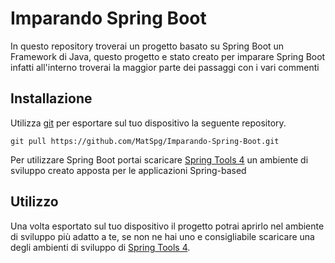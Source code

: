# Imparando Spring Boot

In questo repository troverai un progetto basato su Spring Boot un Framework di Java, questo progetto e stato creato per imparare Spring Boot infatti all'interno troverai la maggior parte dei passaggi con i vari commenti

## Installazione

Utilizza [git](https://git-scm.com/) per esportare sul tuo dispositivo la seguente repository.

```git
git pull https://github.com/MatSpg/Imparando-Spring-Boot.git
```

Per utilizzare Spring Boot portai scaricare [Spring Tools 4](https://spring.io/tools/) un ambiente di sviluppo creato apposta per le applicazioni Spring-based

## Utilizzo

Una volta esportato sul tuo dispositivo il progetto potrai aprirlo nel ambiente di sviluppo più adatto a te, se non ne hai uno e consigliabile scaricare una degli ambienti di sviluppo di [Spring Tools 4](https://spring.io/tools/).
